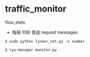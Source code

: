 # traffic_monitor
flow_stats

* 每隔 10秒 發送 request messages

```=
$ sudo python linear_net.py -n number
```

```=
$ ryu-manager monitor.py
```
